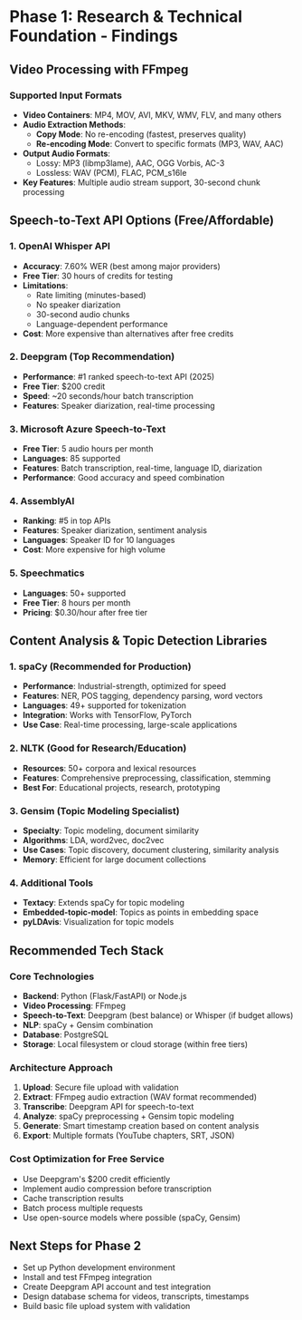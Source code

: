 # Phase 1: Research & Technical Foundation - Findings

## Video Processing with FFmpeg

### Supported Input Formats
- **Video Containers**: MP4, MOV, AVI, MKV, WMV, FLV, and many others
- **Audio Extraction Methods**:
  - **Copy Mode**: No re-encoding (fastest, preserves quality)
  - **Re-encoding Mode**: Convert to specific formats (MP3, WAV, AAC)
- **Output Audio Formats**:
  - Lossy: MP3 (libmp3lame), AAC, OGG Vorbis, AC-3
  - Lossless: WAV (PCM), FLAC, PCM_s16le
- **Key Features**: Multiple audio stream support, 30-second chunk processing

## Speech-to-Text API Options (Free/Affordable)

### 1. OpenAI Whisper API
- **Accuracy**: 7.60% WER (best among major providers)
- **Free Tier**: 30 hours of credits for testing
- **Limitations**: 
  - Rate limiting (minutes-based)
  - No speaker diarization
  - 30-second audio chunks
  - Language-dependent performance
- **Cost**: More expensive than alternatives after free credits

### 2. Deepgram (Top Recommendation)
- **Performance**: #1 ranked speech-to-text API (2025)
- **Free Tier**: $200 credit
- **Speed**: ~20 seconds/hour batch transcription
- **Features**: Speaker diarization, real-time processing

### 3. Microsoft Azure Speech-to-Text
- **Free Tier**: 5 audio hours per month
- **Languages**: 85 supported
- **Features**: Batch transcription, real-time, language ID, diarization
- **Performance**: Good accuracy and speed combination

### 4. AssemblyAI
- **Ranking**: #5 in top APIs
- **Features**: Speaker diarization, sentiment analysis
- **Languages**: Speaker ID for 10 languages
- **Cost**: More expensive for high volume

### 5. Speechmatics
- **Languages**: 50+ supported
- **Free Tier**: 8 hours per month
- **Pricing**: $0.30/hour after free tier

## Content Analysis & Topic Detection Libraries

### 1. spaCy (Recommended for Production)
- **Performance**: Industrial-strength, optimized for speed
- **Features**: NER, POS tagging, dependency parsing, word vectors
- **Languages**: 49+ supported for tokenization
- **Integration**: Works with TensorFlow, PyTorch
- **Use Case**: Real-time processing, large-scale applications

### 2. NLTK (Good for Research/Education)
- **Resources**: 50+ corpora and lexical resources
- **Features**: Comprehensive preprocessing, classification, stemming
- **Best For**: Educational projects, research, prototyping

### 3. Gensim (Topic Modeling Specialist)
- **Specialty**: Topic modeling, document similarity
- **Algorithms**: LDA, word2vec, doc2vec
- **Use Cases**: Topic discovery, document clustering, similarity analysis
- **Memory**: Efficient for large document collections

### 4. Additional Tools
- **Textacy**: Extends spaCy for topic modeling
- **Embedded-topic-model**: Topics as points in embedding space
- **pyLDAvis**: Visualization for topic models

## Recommended Tech Stack

### Core Technologies
- **Backend**: Python (Flask/FastAPI) or Node.js
- **Video Processing**: FFmpeg
- **Speech-to-Text**: Deepgram (best balance) or Whisper (if budget allows)
- **NLP**: spaCy + Gensim combination
- **Database**: PostgreSQL
- **Storage**: Local filesystem or cloud storage (within free tiers)

### Architecture Approach
1. **Upload**: Secure file upload with validation
2. **Extract**: FFmpeg audio extraction (WAV format recommended)
3. **Transcribe**: Deepgram API for speech-to-text
4. **Analyze**: spaCy preprocessing + Gensim topic modeling
5. **Generate**: Smart timestamp creation based on content analysis
6. **Export**: Multiple formats (YouTube chapters, SRT, JSON)

### Cost Optimization for Free Service
- Use Deepgram's $200 credit efficiently
- Implement audio compression before transcription
- Cache transcription results
- Batch process multiple requests
- Use open-source models where possible (spaCy, Gensim)

## Next Steps for Phase 2
- Set up Python development environment
- Install and test FFmpeg integration
- Create Deepgram API account and test integration
- Design database schema for videos, transcripts, timestamps
- Build basic file upload system with validation
